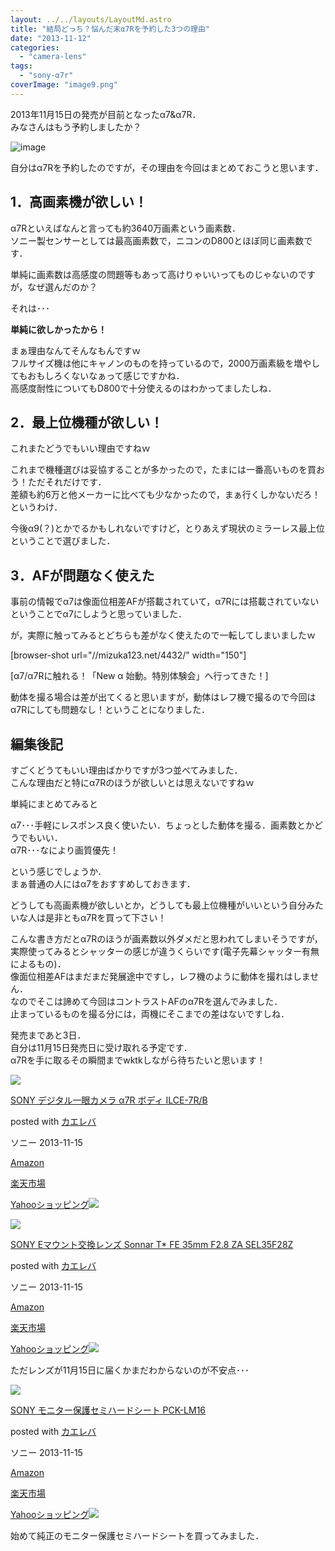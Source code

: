 ```yaml
---
layout: ../../layouts/LayoutMd.astro
title: "結局どっち？悩んだ末α7Rを予約した3つの理由"
date: "2013-11-12"
categories: 
  - "camera-lens"
tags: 
  - "sony-α7r"
coverImage: "image9.png"
---
```


2013年11月15日の発売が目前となったα7&α7R．  
みなさんはもう予約しましたか？

![image](/archive/images/image9.png "image")

自分はα7Rを予約したのですが，その理由を今回はまとめておこうと思います．

## 1．高画素機が欲しい！

α7Rといえばなんと言っても約3640万画素という画素数．  
ソニー製センサーとしては最高画素数で，ニコンのD800とほぼ同じ画素数です．

単純に画素数は高感度の問題等もあって高けりゃいいってものじゃないのですが，なぜ選んだのか？

それは･･･

**単純に欲しかったから！**

まぁ理由なんてそんなもんですｗ  
フルサイズ機は他にキャノンのものを持っているので，2000万画素級を増やしてもおもしろくないなぁって感じですかね．  
高感度耐性についてもD800で十分使えるのはわかってましたしね．

## 2．最上位機種が欲しい！

これまたどうでもいい理由ですねｗ

これまで機種選びは妥協することが多かったので，たまには一番高いものを買おう！ただそれだけです．  
差額も約6万と他メーカーに比べても少なかったので，まぁ行くしかないだろ！というわけ．

今後α9(？)とかでるかもしれないですけど，とりあえず現状のミラーレス最上位ということで選びました．

## 3．AFが問題なく使えた

事前の情報でα7は像面位相差AFが搭載されていて，α7Rには搭載されていないということでα7にしようと思っていました．

が，実際に触ってみるとどちらも差がなく使えたので一転してしまいましたｗ

\[browser-shot url="//mizuka123.net/4432/" width="150"\]

[α7/α7Rに触れる！「New α 始動。特別体験会」へ行ってきた！]

動体を撮る場合は差が出てくると思いますが，動体はレフ機で撮るので今回はα7Rにしても問題なし！ということになりました．

## 編集後記

すごくどうてもいい理由ばかりですが3つ並べてみました．  
こんな理由だと特にα7Rのほうが欲しいとは思えないですねｗ

単純にまとめてみると

α7･･･手軽にレスポンス良く使いたい．ちょっとした動体を撮る．画素数とかどうでもいい．  
α7R･･･なにより画質優先！

という感じでしょうか．  
まぁ普通の人にはα7をおすすめしておきます．

どうしても高画素機が欲しいとか，どうしても最上位機種がいいという自分みたいな人は是非ともα7Rを買って下さい！

こんな書き方だとα7Rのほうが画素数以外ダメだと思われてしまいそうですが，実際使ってみるとシャッターの感じが違うくらいです(電子先幕シャッター有無によるもの)．  
像面位相差AFはまだまだ発展途中ですし，レフ機のように動体を撮れはしません．  
なのでそこは諦めて今回はコントラストAFのα7Rを選んでみました．  
止まっているものを撮る分には，両機にそこまでの差はないですしね．

発売まであと3日．  
自分は11月15日発売日に受け取れる予定です．  
α7Rを手に取るその瞬間までwktkしながら待ちたいと思います！

[![](/archive/images/31Rya1l4l2L._SL160_.jpg)](https://www.amazon.co.jp/exec/obidos/ASIN/B00FXKLN58/mizuka123-22/ref=nosim/)

[SONY デジタル一眼カメラ α7R ボディ ILCE-7R/B](https://www.amazon.co.jp/exec/obidos/ASIN/B00FXKLN58/mizuka123-22/ref=nosim/)

posted with [カエレバ](http://kaereba.com)

ソニー 2013-11-15

[Amazon](http://www.amazon.co.jp/gp/search?keywords=ILCE-7R%2FB&__mk_ja_JP=%83J%83%5E%83J%83i&tag=mizuka123-22 "アマゾン")

[楽天市場](http://hb.afl.rakuten.co.jp/hgc/032b53ee.4b34c5ee.0f4a541e.f440145e/?pc=http%3A%2F%2Fsearch.rakuten.co.jp%2Fsearch%2Fmall%2FILCE-7R%252FB%2F-%2Ff.1-p.1-s.1-sf.0-st.A-v.2%3Fx%3D0%26scid%3Daf_ich_link_urltxt%26m%3Dhttp%3A%2F%2Fm.rakuten.co.jp%2F "楽天市場")

[Yahooショッピング![](//ad.jp.ap.valuecommerce.com/servlet/gifbanner?sid=3066752&pid=881990642)](//ck.jp.ap.valuecommerce.com/servlet/referral?sid=3066752&pid=881990642&vc_url=http%3A%2F%2Fshopping.search.yahoo.co.jp%2Fsearch%3FuIv%3Don%26ei%3DUTF-8%26tab_ex%3Dcommerce%26slider%3D0%26va%3DILCE-7R%252FB "Yahooショッピング")

[![](/archive/images/414q-Wv0XEL._SL160_.jpg)](https://www.amazon.co.jp/exec/obidos/ASIN/B00FXKLQWI/mizuka123-22/ref=nosim/)

[SONY Eマウント交換レンズ Sonnar T\* FE 35mm F2.8 ZA SEL35F28Z](https://www.amazon.co.jp/exec/obidos/ASIN/B00FXKLQWI/mizuka123-22/ref=nosim/)

posted with [カエレバ](http://kaereba.com)

ソニー 2013-11-15

[Amazon](http://www.amazon.co.jp/gp/search?keywords=F2.8%20SEL35F28Z&__mk_ja_JP=%83J%83%5E%83J%83i&tag=mizuka123-22 "アマゾン")

[楽天市場](http://hb.afl.rakuten.co.jp/hgc/032b53ee.4b34c5ee.0f4a541e.f440145e/?pc=http%3A%2F%2Fsearch.rakuten.co.jp%2Fsearch%2Fmall%2FF2.8%2520SEL35F28Z%2F-%2Ff.1-p.1-s.1-sf.0-st.A-v.2%3Fx%3D0%26scid%3Daf_ich_link_urltxt%26m%3Dhttp%3A%2F%2Fm.rakuten.co.jp%2F "楽天市場")

[Yahooショッピング![](//ad.jp.ap.valuecommerce.com/servlet/gifbanner?sid=3066752&pid=881990642)](//ck.jp.ap.valuecommerce.com/servlet/referral?sid=3066752&pid=881990642&vc_url=http%3A%2F%2Fshopping.search.yahoo.co.jp%2Fsearch%3FuIv%3Don%26ei%3DUTF-8%26tab_ex%3Dcommerce%26slider%3D0%26va%3DF2.8%2520SEL35F28Z "Yahooショッピング")

ただレンズが11月15日に届くかまだわからないのが不安点･･･

[![](/archive/images/31fE9-UxqjL._SL160_.jpg)](https://www.amazon.co.jp/exec/obidos/ASIN/B00FXKLQT6/mizuka123-22/ref=nosim/)

[SONY モニター保護セミハードシート PCK-LM16](https://www.amazon.co.jp/exec/obidos/ASIN/B00FXKLQT6/mizuka123-22/ref=nosim/)

posted with [カエレバ](http://kaereba.com)

ソニー 2013-11-15

[Amazon](http://www.amazon.co.jp/gp/search?keywords=PCK-LM16&__mk_ja_JP=%83J%83%5E%83J%83i&tag=mizuka123-22 "アマゾン")

[楽天市場](http://hb.afl.rakuten.co.jp/hgc/032b53ee.4b34c5ee.0f4a541e.f440145e/?pc=http%3A%2F%2Fsearch.rakuten.co.jp%2Fsearch%2Fmall%2FPCK-LM16%2F-%2Ff.1-p.1-s.1-sf.0-st.A-v.2%3Fx%3D0%26scid%3Daf_ich_link_urltxt%26m%3Dhttp%3A%2F%2Fm.rakuten.co.jp%2F "楽天市場")

[Yahooショッピング![](//ad.jp.ap.valuecommerce.com/servlet/gifbanner?sid=3066752&pid=881990642)](//ck.jp.ap.valuecommerce.com/servlet/referral?sid=3066752&pid=881990642&vc_url=http%3A%2F%2Fshopping.search.yahoo.co.jp%2Fsearch%3FuIv%3Don%26ei%3DUTF-8%26tab_ex%3Dcommerce%26slider%3D0%26va%3DPCK-LM16 "Yahooショッピング")

始めて純正のモニター保護セミハードシートを買ってみました．
